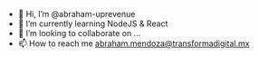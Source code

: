 - 👋 Hi, I’m @abraham-uprevenue
- 🌱 I’m currently learning NodeJS & React
- 💞️ I’m looking to collaborate on ...
- 📫 How to reach me abraham.mendoza@transformadigital.mx

<!---
abraham-uprevenue/abraham-uprevenue is a ✨ special ✨ repository because its `README.md` (this file) appears on your GitHub profile.
You can click the Preview link to take a look at your changes.
--->
